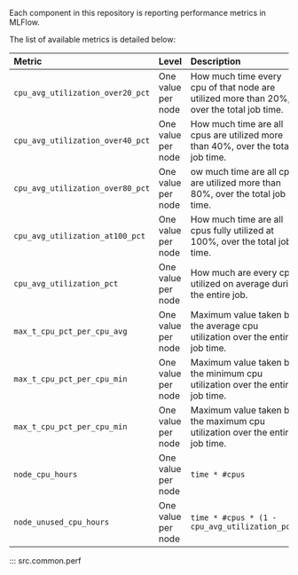 Each component in this repository is reporting performance metrics in MLFlow.

The list of available metrics is detailed below:

| Metric | Level | Description |
| :-- | :-- | :-- |
| `cpu_avg_utilization_over20_pct` | One value per node | How much time every cpu of that node are utilized more than 20%, over the total job time. |
| `cpu_avg_utilization_over40_pct` | One value per node | How much time are all cpus are utilized more than 40%, over the total job time. |
| `cpu_avg_utilization_over80_pct` | One value per node | ow much time are all cpus are utilized more than 80%, over the total job time. |
| `cpu_avg_utilization_at100_pct` | One value per node | How much time are all cpus fully utilized at 100%, over the total job time. |
| `cpu_avg_utilization_pct` | One value per node | How much are every cpu utilized on average during the entire job. |
| `max_t_cpu_pct_per_cpu_avg` | One value per node | Maximum value taken by the average cpu utilization over the entire job time. |
| `max_t_cpu_pct_per_cpu_min` | One value per node | Maximum value taken by the minimum cpu utilization over the entire job time. |
| `max_t_cpu_pct_per_cpu_min` | One value per node | Maximum value taken by the maximum cpu utilization over the entire job time. |
| `node_cpu_hours` | One value per node | `time * #cpus` |
| `node_unused_cpu_hours` | One value per node | `time * #cpus * (1 - cpu_avg_utilization_pct)` |

::: src.common.perf
